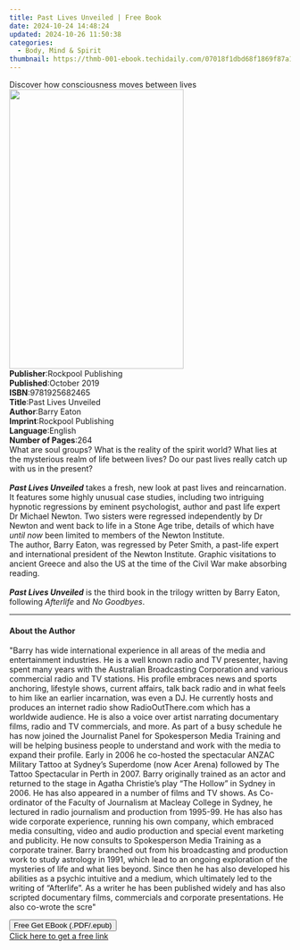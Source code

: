 ```yaml
---
title: Past Lives Unveiled | Free Book
date: 2024-10-24 14:48:24
updated: 2024-10-26 11:50:38
categories:
  - Body, Mind & Spirit
thumbnail: https://thmb-001-ebook.techidaily.com/07018f1dbd68f1869f87a1fe8c18f8a97b11873d95023ca47476b0399e44f91c.jpg
---
```

<main id="book-container">
  <div class="flex flex-col">
    <div class="book-brief flex-1 py-6 px-4 sm:p-6 md:py-10 md:px-8">
      <!-- brief-->
      <div class="book-brief-main">
        Discover how consciousness moves between lives
      </div>
    </div>
    <div
      class="book-meta-info flex-1 grid gap-4 col-start-1 col-end-3 row-start-1 sm:mb-6 sm:grid-cols-4 lg:gap-6 lg:col-start-2 lg:row-end-6 lg:row-span-6 lg:mb-0"
    >
      <div
        class="book-meta-info-left place-content-center mt-4 p-4 text-sm leading-6 col-start-2 col-span-2 dark:text-slate-400"
      >
        <img
          class="w-full h-500 object-cover rounded-lg sm:h-255 sm:col-span-2 lg:col-span-full"
          src="https://img-001-ebook.techidaily.com/3177a7118f34674fa8000d8e5ddff4d5d8ec355ecd94df4a6f7c1528b74ed0c0.jpg"
          alt=""
          width="312"
          height="500"
        />
      </div>
      <div
        class="book-meta-info-right mt-2 col-start-1 row-start-2 col-span-3 self-center"
      >
        <!-- meta data  -->
        <div class="flex flex-col px-4 md:px-8">
          <div class="flex-1">
            <strong>Publisher</strong>:<span class="px-2"
              >Rockpool Publishing</span
            >
          </div>
          <div class="flex-1">
            <strong>Published</strong>:<span class="px-2">October 2019</span>
          </div>
          <div class="flex-1">
            <strong>ISBN</strong>:<span class="px-2">9781925682465</span>
          </div>
          <div class="flex-1">
            <strong>Title</strong>:<span class="px-2">Past Lives Unveiled</span>
          </div>
          <div class="flex-1">
            <strong>Author</strong>:<span class="px-2">Barry Eaton</span>
          </div>
          <div class="flex-1">
            <strong>Imprint</strong>:<span class="px-2"
              >Rockpool Publishing</span
            >
          </div>
          <div class="flex-1">
            <strong>Language</strong>:<span class="px-2">English</span>
          </div>
          <div class="flex-1">
            <strong>Number of Pages</strong>:<span class="px-2">264</span>
          </div>
        </div>
      </div>
    </div>
    <div class="book-description flex-1 py-6 px-4 sm:p-6 md:py-10 md:px-8">
      <div class="book-description-main">
        <div accordion-content="" id="description">
          What are soul groups? What is the reality of the spirit world? What
          lies at the mysterious realm of life between lives? Do our past lives
          really catch up with us in the present?<br />
          <br />
          <b><i>Past Lives Unveiled</i></b> takes a fresh, new look at past
          lives and reincarnation. It features some highly unusual case studies,
          including two intriguing hypnotic regressions by eminent psychologist,
          author and past life expert Dr Michael Newton. Two sisters were
          regressed independently by Dr Newton and went back to life in a Stone
          Age tribe, details of which have <i>until now</i> been limited to
          members of the Newton Institute.<br />
          The author, Barry Eaton, was regressed by Peter Smith, a past-life
          expert and international president of the Newton Institute. Graphic
          visitations to ancient Greece and also the US at the time of the Civil
          War make absorbing reading.<br />
          <br />
          <b><i>Past Lives Unveiled</i></b> is the third book in the trilogy
          written by Barry Eaton, following <i>Afterlife </i>and
          <i>No Goodbyes</i>.
        </div>
        <div class="accordion-fader"></div>
      </div>
    </div>
    <div class="book-excerpts flex-1 py-6 px-4 sm:p-6 md:py-10 md:px-8">
      <!-- excerpts-->
      <div class="book-excerpts-main">
        <hr />
        <h4 class="placeholder placeholder-heading">
          <span>About the Author</span>
        </h4>
        <p>
          "Barry has wide international experience in all areas of the media and
          entertainment industries. He is a well known radio and TV presenter,
          having spent many years with the Australian Broadcasting Corporation
          and various commercial radio and TV stations. His profile embraces
          news and sports anchoring, lifestyle shows, current affairs, talk back
          radio and in what feels to him like an earlier incarnation, was even a
          DJ. He currently hosts and produces an internet radio show
          RadioOutThere.com which has a worldwide audience. He is also a voice
          over artist narrating documentary films, radio and TV commercials, and
          more. As part of a busy schedule he has now joined the Journalist
          Panel for Spokesperson Media Training and will be helping business
          people to understand and work with the media to expand their profile.
          Early in 2006 he co-hosted the spectacular ANZAC Military Tattoo at
          Sydney’s Superdome (now Acer Arena) followed by The Tattoo Spectacular
          in Perth in 2007. Barry originally trained as an actor and returned to
          the stage in Agatha Christie’s play “The Hollow” in Sydney in 2006. He
          has also appeared in a number of films and TV shows. As Co-ordinator
          of the Faculty of Journalism at Macleay College in Sydney, he lectured
          in radio journalism and production from 1995-99. He has also has wide
          corporate experience, running his own company, which embraced media
          consulting, video and audio production and special event marketing and
          publicity. He now consults to Spokesperson Media Training as a
          corporate trainer. Barry branched out from his broadcasting and
          production work to study astrology in 1991, which lead to an ongoing
          exploration of the mysteries of life and what lies beyond. Since then
          he has also developed his abilities as a psychic intuitive and a
          medium, which ultimately led to the writing of “Afterlife”. As a
          writer he has been published widely and has also scripted documentary
          films, commercials and corporate presentations. He also co-wrote the
          scre"
        </p>
      </div>
    </div>
    <div
      class="book-about-author flex-1 py-6 px-4 sm:p-6 md:py-10 md:px-8"
    ></div>
    <div class="book-free-get flex-1 py-6 px-4 sm:p-6 md:py-10 md:px-8">
      <button
        id="btn-free-get"
        class="bg-blue-500 hover:bg-blue-700 text-white font-bold py-2 px-4 rounded"
      >
        Free Get EBook (.PDF/.epub)
      </button>
      <div id="countdown-display" class="px-2 text-lg mt-2"></div>
      <a
        id="free-link"
        class="hidden bg-blue-500 hover:bg-blue-700 text-white font-bold py-2 px-4 rounded"
        href="https://www.ebooks.com/en-us/book/211372583/past-lives-unveiled/barry-eaton/"
        target="_blank"
        >Click here to get a free link</a
      >
    </div>
    <script>
      let countdownTime = 0;
      let countdownInterval = null;
      document
        .getElementById('btn-free-get')
        .addEventListener('click', startCountdown);
      function startCountdown() {
        countdownTime = new Date().getTime() + 60000 * 3;
        countdownInterval = setInterval(updateCountdown, 1000);
        document.getElementById('btn-free-get').disabled = true;
        document
          .getElementById('btn-free-get')
          .classList.add('bg-gray-500', 'cursor-not-allowed');
      }
      function updateCountdown() {
        let currentTime = new Date().getTime();
        let timeLeft = countdownTime - currentTime;
        let secondsLeft = Math.floor(timeLeft / 1000);
        document.getElementById('countdown-display').innerHTML =
          `Remaining time: ${secondsLeft} seconds.`;
        if (secondsLeft <= 0) {
          clearInterval(countdownInterval);
          document.getElementById('btn-free-get').classList.add('hidden');
          document.getElementById('free-link').classList.remove('hidden');
          document.getElementById('countdown-display').innerHTML = '';
        }
      }
    </script>
  </div>
</main>
